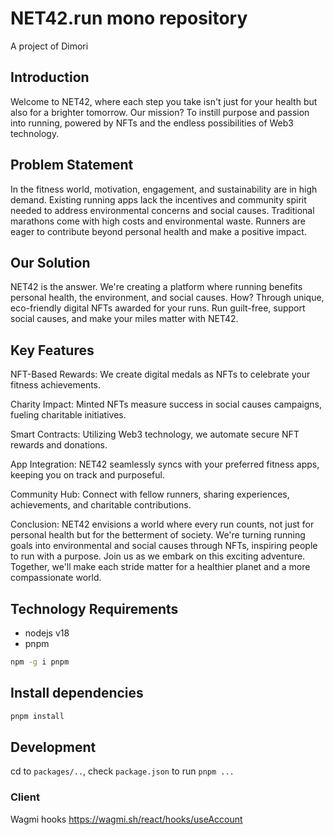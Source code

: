 # NET42.run mono repository

A project of Dimori

## Introduction

Welcome to NET42, where each step you take isn't just for your health but also for a brighter tomorrow. Our mission? To instill purpose and passion into running, powered by NFTs and the endless possibilities of Web3 technology.

## Problem Statement

In the fitness world, motivation, engagement, and sustainability are in high demand. Existing running apps lack the incentives and community spirit needed to address environmental concerns and social causes. Traditional marathons come with high costs and environmental waste. Runners are eager to contribute beyond personal health and make a positive impact.

## Our Solution

NET42 is the answer. We're creating a platform where running benefits personal health, the environment, and social causes. How? Through unique, eco-friendly digital NFTs awarded for your runs. Run guilt-free, support social causes, and make your miles matter with NET42.

## Key Features

NFT-Based Rewards: We create digital medals as NFTs to celebrate your fitness achievements.

Charity Impact: Minted NFTs measure success in social causes campaigns, fueling charitable initiatives.

Smart Contracts: Utilizing Web3 technology, we automate secure NFT rewards and donations.

App Integration: NET42 seamlessly syncs with your preferred fitness apps, keeping you on track and purposeful.

Community Hub: Connect with fellow runners, sharing experiences, achievements, and charitable contributions.

Conclusion: NET42 envisions a world where every run counts, not just for personal health but for the betterment of society. We're turning running goals into environmental and social causes through NFTs, inspiring people to run with a purpose. Join us as we embark on this exciting adventure. Together, we'll make each stride matter for a healthier planet and a more compassionate world.

## Technology Requirements

- nodejs v18
- pnpm

```bash
npm -g i pnpm
```

## Install dependencies

```bash
pnpm install
```

## Development

cd to `packages/..`, check `package.json` to run `pnpm ...`


### Client

Wagmi hooks https://wagmi.sh/react/hooks/useAccount
